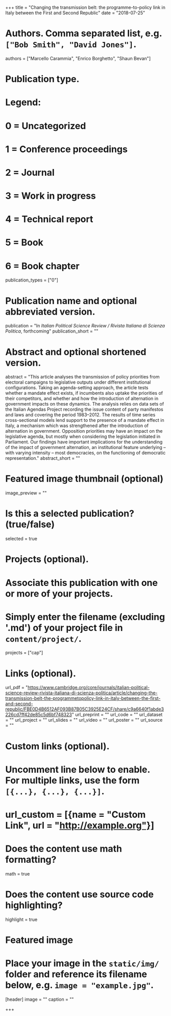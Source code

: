 +++
title = "Changing the transmission belt: the programme-to-policy link in Italy between the First and Second Republic"
date = "2018-07-25"

# Authors. Comma separated list, e.g. `["Bob Smith", "David Jones"]`.
authors = ["Marcello Carammia", "Enrico Borghetto", "Shaun Bevan"]

# Publication type.
# Legend:
# 0 = Uncategorized
# 1 = Conference proceedings
# 2 = Journal
# 3 = Work in progress
# 4 = Technical report
# 5 = Book
# 6 = Book chapter
publication_types = ["0"]

# Publication name and optional abbreviated version.
publication = "In *Italian Political Science Review / Rivista Italiana di Scienza Politica*, forthcoming"
publication_short = ""

# Abstract and optional shortened version.
abstract = "This article analyses the transmission of policy priorities from electoral campaigns to legislative outputs under different institutional configurations. Taking an agenda-setting approach, the article tests whether a mandate effect exists, if incumbents also uptake the priorities of their competitors, and whether and how the introduction of alternation in government impacts on these dynamics. The analysis relies on data sets of the Italian Agendas Project recording the issue content of party manifestos and laws and covering the period 1983–2012. The results of time series cross-sectional models lend support to the presence of a mandate effect in Italy, a mechanism which was strengthened after the introduction of alternation in government. Opposition priorities may have an impact on the legislative agenda, but mostly when considering the legislation initiated in Parliament. Our findings have important implications for the understanding of the impact of government alternation, an institutional feature underlying – with varying intensity – most democracies, on the functioning of democratic representation."
abstract_short = ""

# Featured image thumbnail (optional)
image_preview = ""

# Is this a selected publication? (true/false)
selected = true

# Projects (optional).
#   Associate this publication with one or more of your projects.
#   Simply enter the filename (excluding '.md') of your project file in `content/project/`.
projects = ["cap"]

# Links (optional).
url_pdf = "https://www.cambridge.org/core/journals/italian-political-science-review-rivista-italiana-di-scienza-politica/article/changing-the-transmission-belt-the-programmetopolicy-link-in-italy-between-the-first-and-second-republic/FBE0D4B6512AF093B87B05C3925E24CF/share/c9a6640f1abde3226cd7ff42de85c5d6bf748323"
url_preprint = ""
url_code = ""
url_dataset = ""
url_project = ""
url_slides = ""
url_video = ""
url_poster = ""
url_source = ""

# Custom links (optional).
#   Uncomment line below to enable. For multiple links, use the form `[{...}, {...}, {...}]`.
# url_custom = [{name = "Custom Link", url = "http://example.org"}]

# Does the content use math formatting?
math = true

# Does the content use source code highlighting?
highlight = true

# Featured image
# Place your image in the `static/img/` folder and reference its filename below, e.g. `image = "example.jpg"`.
[header]
image = ""
caption = ""

+++